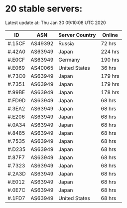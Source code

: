 # 20 stable servers:

Latest update at: Thu Jan 30 09:10:08 UTC 2020

| ID | ASN | Server Country | Online |
| -- | --- | -------------- | ------ |
| #.15CF | AS49392 | Russia | 72 hrs |
| #.42A0 | AS63949 | Japan | 224 hrs |
| #.E0CF | AS63949 | Germany | 190 hrs |
| #.E069 | AS40065 | United States | 36 hrs |
| #.73C0 | AS63949 | Japan | 179 hrs |
| #.7351 | AS63949 | Japan | 179 hrs |
| #.99BE | AS63949 | Japan | 178 hrs |
| #.FD9D | AS63949 | Japan | 68 hrs |
| #.3EA2 | AS63949 | Japan | 68 hrs |
| #.E206 | AS63949 | Japan | 68 hrs |
| #.0A34 | AS63949 | Japan | 68 hrs |
| #.8485 | AS63949 | Japan | 68 hrs |
| #.7535 | AS63949 | Japan | 68 hrs |
| #.D235 | AS63949 | Japan | 68 hrs |
| #.87F7 | AS63949 | Japan | 68 hrs |
| #.7323 | AS63949 | Japan | 68 hrs |
| #.2A3D | AS63949 | Japan | 68 hrs |
| #.E012 | AS63949 | Japan | 68 hrs |
| #.0E7C | AS63949 | Japan | 68 hrs |
| #.1FD7 | AS63949 | United States | 68 hrs |

